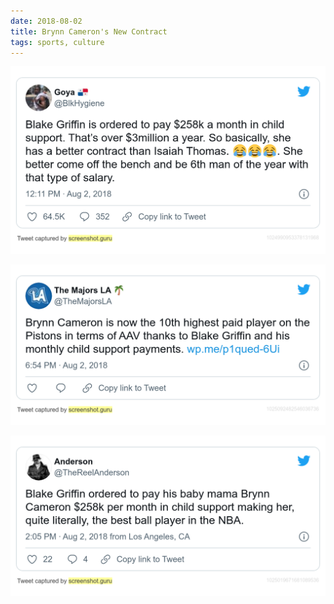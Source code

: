 ```yaml
---
date: 2018-08-02
title: Brynn Cameron's New Contract
tags: sports, culture
---
```


![brynn1](https://raw.githubusercontent.com/muneer78/muneer78.github.io/master/images/brynn1.png)

![brynn2](https://raw.githubusercontent.com/muneer78/muneer78.github.io/master/images/brynn2.png) 

![brynn1](https://raw.githubusercontent.com/muneer78/muneer78.github.io/master/images/brynn3.png)
